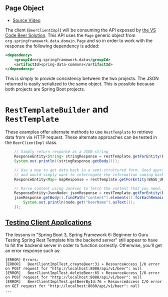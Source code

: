 ## Page Object

- [Source Video](https://www.udemy.com/course/spring-framework-6-beginner-to-guru/learn/lecture/35267264#questions)

The client (`BeerClientImpl`) will be consuming the API exposed by [the VS Code Beer Solution](https://github.com/rob-bl8ke/prototype-beer-app). This API uses the `Page` generic object from `org.springframework.data.domain.Page` and so in order to work with the response the following dependency is added:
```xml
<dependency>
    <groupId>org.springframework.data</groupId>
    <artifactId>spring-data-commons</artifactId>
</dependency>
```
This is simply to provide consistency between the two projects. The JSON returned is easily serialized to the same object. This is possible because both projects are Spring Boot projects.

# `RestTemplateBuilder` and `RestTemplate`

These examples offer alternate methods to use `RestTemplate` to retrieve data from via HTTP request. These alternate approaches can be tested in the `BeerClientImpl` class.

```java
    // Simply return response as a JSON string
    ResponseEntity<String> stringResponse = restTemplate.getForEntity(BASE_URL + GET_BEER_PATH, String.class);
    System.out.println((stringResponse.getBody()));

    // Use a map to get data back in a semi-structured form. Good approach if not sure what is being returned by the API
    // and would simply want to interrogate the information coming back.
    ResponseEntity<Map> mapResponse = restTemplate.getForEntity(BASE_URL + GET_BEER_PATH, Map.class);

    // Parse content using Jackson to fetch the content that you need.
    ResponseEntity<JsonNode> jsonResponse = restTemplate.getForEntity(BASE_URL + GET_BEER_PATH, JsonNode.class);
    jsonResponse.getBody().findPath("content").elements().forEachRemaining(node -> {
        System.out.println(node.get("beerName").asText());
    });
```

## [Testing Client Applications](https://docs.spring.io/spring-framework/reference/testing/spring-mvc-test-client.html)

The lessons in "Spring Boot 3, Spring Framework 6: Beginner to Guru Testing Spring Rest Template hits the backend server" still appear to have to hit the backend server in order to function correctly. Otherwise, you'll get an error response such as:

```declarative
[ERROR] Errors: 
[ERROR]   BeerClientImplTest.createBeer:31 » ResourceAccess I/O error on POST request for "http://localhost:8080/api/v1/beer": null
[ERROR]   BeerClientImplTest.deleteBeer:65 » ResourceAccess I/O error on POST request for "http://localhost:8080/api/v1/beer": null
[ERROR]   BeerClientImplTest.getBeerById:76 » ResourceAccess I/O error on GET request for "http://localhost:8080/api/v1/beer": null
...
```

